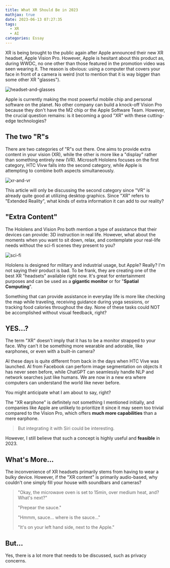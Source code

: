 ```yaml
---
title: What XR Should Be in 2023
mathjax: true
date: 2023-06-13 07:27:35
tags: 
  - XR
  - AI
categories: Essay
---
```


XR is being brought to the public again after Apple announced their new XR headset, Apple Vision Pro. However, Apple is hesitant about this product as, during WWDC, no one other than those featured in the promotion video was seen wearing it. The reason is obvious: using a computer that covers your face in front of a camera is weird (not to mention that it is way bigger than some other XR "glasses").

![headset-and-glasses](comp.png "Headset and Glasses")

Apple is currently making the most powerful mobile chip and personal software on the planet. No other company can build a knock-off Vision Pro because they don't have the M2 chip or the Apple Software Team. However, the crucial question remains: is it becoming a good "XR" with these cutting-edge technologies?

## The two "R"s

There are two categories of "R"s out there. One aims to provide extra content in your vision (XR), while the other is more like a "display" rather than something entirely new (VR). Microsoft Hololens focuses on the first category, HTC Vivw falls into the second category, while Apple is attempting to combine both aspects simultaneously.

![xr-and-vr](xr-vr.png "XR and VR")

This article will only be discussing the second category since "VR" is already quite good at utilizing desktop graphics. Since "XR" refers to "Extended Reality", what kinds of extra information it can add to our reality?

## "Extra Content"

The Hololens and Vision Pro both mention a type of assistance that their devices can provide: 3D instruction in real life. However, what about the moments when you want to sit down, relax, and contemplate your real-life needs without the sci-fi scenes they present to you?

![sci-fi](sci-fi.png "sci-fi")

Hololens is designed for military and industrial usage, but Apple? Really? I'm not saying their product is bad. To be frank, they are creating one of the best XR "headsets" available right now. It's great for entertainment purposes and can be used as a **gigantic monitor** or for "**Spatial Computing**".

Something that can provide assistance in everyday life is more like checking the map while traveling, receiving guidance during yoga sessions, or tracking food calories throughout the day. None of these tasks could NOT be accomplished without visual feedback, right?

## YES...?

The term "XR" doesn't imply that it has to be a monitor strapped to your face. Why can't it be something more wearable and adorable, like earphones, or even with a built-in camera?

AI these days is quite different from back in the days when HTC Vive was launched. AI from Facebook can perform image segmentation on objects it has never seen before, while ChatGPT can seamlessly handle NLP and network searches just like humans. We are now in a new era where computers can understand the world like never before.

You might anticipate what I am about to say, right?

The "XR earphone" is definitely not something I mentioned initially, and companies like Apple are unlikely to prioritize it since it may seem too trivial compared to the Vision Pro, which offers **much more capabilities** than a mere earphone.

> But integrating it with Siri could be interesting.

However, I still believe that such a concept is highly useful and **feasible** in 2023.

## What's More...

The inconvenience of XR headsets primarily stems from having to wear a bulky device. However, if the "XR content" is primarily audio-based, why couldn't one simply fill your house with soundbars and cameras?

> "Okay, the microwave oven is set to 15min, over medium heat, and? What's next?"
> 
> "Prepear the sauce."
> 
> "Hmmm, sauce... where is the sauce..."
> 
> "It's on your left hand side, next to the Apple."

## But...

Yes, there is a lot more that needs to be discussed, such as privacy concerns.
